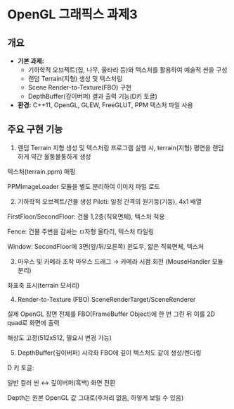 # OpenGL 그래픽스 과제3

## 개요
- **기본 과제:**  
  - 기하학적 오브젝트(집, 나무, 울타리 등)와 텍스처를 활용하여 예술적 씬을 구성
  - 랜덤 Terrain(지형) 생성 및 텍스처링
  - Scene Render-to-Texture(FBO) 구현
  - DepthBuffer(깊이버퍼) 결과 출력 기능(D키 토글)
- **환경:** C++11, OpenGL, GLEW, FreeGLUT, PPM 텍스처 파일 사용

## 주요 구현 기능
1. 랜덤 Terrain 지형 생성 및 텍스처링
프로그램 실행 시, terrain(지형) 평면을 랜덤하게 약간 울퉁불퉁하게 생성

텍스처(terrain.ppm) 매핑

PPMImageLoader 모듈을 별도 분리하여 이미지 파일 로드

2. 기하학적 오브젝트/건물 생성
Piloti: 일정 간격의 원기둥(기둥), 4x1 배열

FirstFloor/SecondFloor: 건물 1,2층(직육면체), 텍스처 적용

Fence: 건물 주변을 감싸는 ㅁ자형 울타리, 텍스처 타일링

Window: SecondFloor에 3면(앞/뒤/오른쪽) 윈도우, 얇은 직육면체, 텍스처

3. 마우스 및 카메라 조작
마우스 드래그 → 카메라 시점 회전 (MouseHandler 모듈 분리)

좌표축 표시(terrain 모서리)

4. Render-to-Texture (FBO)
SceneRenderTarget/SceneRenderer

실제 OpenGL 장면 전체를 FBO(FrameBuffer Object)에 한 번 그린 뒤
이를 2D quad로 화면에 출력

해상도 고정(512x512, 필요시 변경 가능)

5. DepthBuffer(깊이버퍼) 시각화
FBO에 깊이 텍스처도 같이 생성/렌더링

D 키 토글:

일반 컬러 씬 ↔ 깊이버퍼(흑백) 화면 전환

Depth는 원본 OpenGL 값 그대로(후처리 없음, 하얗게 보일 수 있음)

